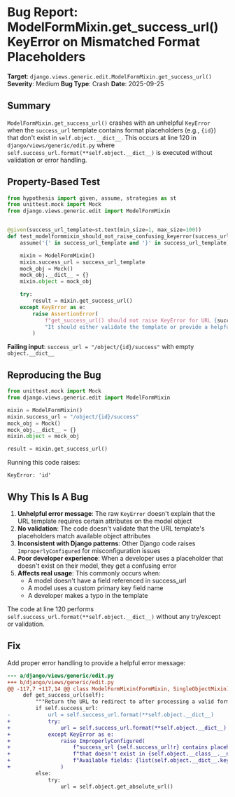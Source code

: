 # Bug Report: ModelFormMixin.get_success_url() KeyError on Mismatched Format Placeholders

**Target**: `django.views.generic.edit.ModelFormMixin.get_success_url()`
**Severity**: Medium
**Bug Type**: Crash
**Date**: 2025-09-25

## Summary

`ModelFormMixin.get_success_url()` crashes with an unhelpful `KeyError` when the `success_url` template contains format placeholders (e.g., `{id}`) that don't exist in `self.object.__dict__`. This occurs at line 120 in `django/views/generic/edit.py` where `self.success_url.format(**self.object.__dict__)` is executed without validation or error handling.

## Property-Based Test

```python
from hypothesis import given, assume, strategies as st
from unittest.mock import Mock
from django.views.generic.edit import ModelFormMixin


@given(success_url_template=st.text(min_size=1, max_size=100))
def test_modelformmixin_should_not_raise_confusing_keyerror(success_url_template):
    assume('{' in success_url_template and '}' in success_url_template)

    mixin = ModelFormMixin()
    mixin.success_url = success_url_template
    mock_obj = Mock()
    mock_obj.__dict__ = {}
    mixin.object = mock_obj

    try:
        result = mixin.get_success_url()
    except KeyError as e:
        raise AssertionError(
            f"get_success_url() should not raise KeyError for URL {success_url_template!r}. "
            "It should either validate the template or provide a helpful error message."
        )
```

**Failing input**: `success_url = "/object/{id}/success"` with empty `object.__dict__`

## Reproducing the Bug

```python
from unittest.mock import Mock
from django.views.generic.edit import ModelFormMixin

mixin = ModelFormMixin()
mixin.success_url = "/object/{id}/success"
mock_obj = Mock()
mock_obj.__dict__ = {}
mixin.object = mock_obj

result = mixin.get_success_url()
```

Running this code raises:
```
KeyError: 'id'
```

## Why This Is A Bug

1. **Unhelpful error message**: The raw `KeyError` doesn't explain that the URL template requires certain attributes on the model object
2. **No validation**: The code doesn't validate that the URL template's placeholders match available object attributes
3. **Inconsistent with Django patterns**: Other Django code raises `ImproperlyConfigured` for misconfiguration issues
4. **Poor developer experience**: When a developer uses a placeholder that doesn't exist on their model, they get a confusing error
5. **Affects real usage**: This commonly occurs when:
   - A model doesn't have a field referenced in success_url
   - A model uses a custom primary key field name
   - A developer makes a typo in the template

The code at line 120 performs `self.success_url.format(**self.object.__dict__)` without any try/except or validation.

## Fix

Add proper error handling to provide a helpful error message:

```diff
--- a/django/views/generic/edit.py
+++ b/django/views/generic/edit.py
@@ -117,7 +117,14 @@ class ModelFormMixin(FormMixin, SingleObjectMixin):
     def get_success_url(self):
         """Return the URL to redirect to after processing a valid form."""
         if self.success_url:
-            url = self.success_url.format(**self.object.__dict__)
+            try:
+                url = self.success_url.format(**self.object.__dict__)
+            except KeyError as e:
+                raise ImproperlyConfigured(
+                    f"success_url {self.success_url!r} contains placeholder {e} "
+                    f"that doesn't exist in {self.object.__class__.__name__}.__dict__. "
+                    f"Available fields: {list(self.object.__dict__.keys())}"
+                )
         else:
             try:
                 url = self.object.get_absolute_url()
```